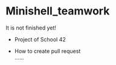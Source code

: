 # Minishell_teamwork
It is not finished yet!
- Project of School 42 

- How to create pull request  
......
